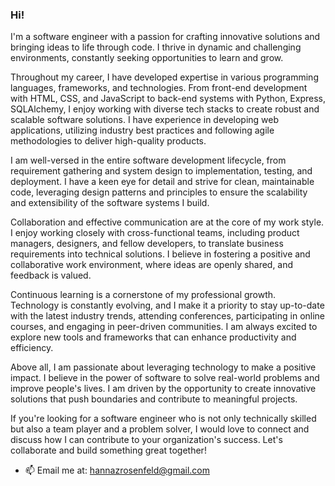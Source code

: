 ### Hi!

I'm a software engineer with a passion for crafting innovative solutions and bringing ideas to life through code. I thrive in dynamic and challenging environments, constantly seeking opportunities to learn and grow.

Throughout my career, I have developed expertise in various programming languages, frameworks, and technologies. From front-end development with HTML, CSS, and JavaScript to back-end systems with Python, Express, SQLAlchemy, I enjoy working with diverse tech stacks to create robust and scalable software solutions. I have experience in developing web applications, utilizing industry best practices and following agile methodologies to deliver high-quality products.

I am well-versed in the entire software development lifecycle, from requirement gathering and system design to implementation, testing, and deployment. I have a keen eye for detail and strive for clean, maintainable code, leveraging design patterns and principles to ensure the scalability and extensibility of the software systems I build.

Collaboration and effective communication are at the core of my work style. I enjoy working closely with cross-functional teams, including product managers, designers, and fellow developers, to translate business requirements into technical solutions. I believe in fostering a positive and collaborative work environment, where ideas are openly shared, and feedback is valued.

Continuous learning is a cornerstone of my professional growth. Technology is constantly evolving, and I make it a priority to stay up-to-date with the latest industry trends, attending conferences, participating in online courses, and engaging in peer-driven communities. I am always excited to explore new tools and frameworks that can enhance productivity and efficiency.

Above all, I am passionate about leveraging technology to make a positive impact. I believe in the power of software to solve real-world problems and improve people's lives. I am driven by the opportunity to create innovative solutions that push boundaries and contribute to meaningful projects.

If you're looking for a software engineer who is not only technically skilled but also a team player and a problem solver, I would love to connect and discuss how I can contribute to your organization's success. Let's collaborate and build something great together!

- 📫 Email me at: <hannazrosenfeld@gmail.com>


